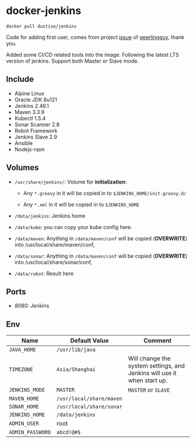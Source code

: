 # docker-jenkins

`docker pull dustise/jenkins`


Code for adding first user, comes from project
[issue](https://github.com/geerlingguy/ansible-role-jenkins/issues/50) of
[geerlingguy](https://github.com/geerlingguy), thank you.


Added some CI/CD related tools into the image.
Following the latest LTS version of jenkins.
Support both Master or Slave mode.

## Include

- Alpine Linux
- Oracle JDK 8u121
- Jenkins 2.46.1
- Maven 3.3.9
- Kubectl 1.5.4
- Sonar Scanner 2.8
- Robot Framework
- Jenkins Slave 2.9
- Ansible
- Nodejs-npm

## Volumes

- `/usr/share/jenkins/`: Volume for **initialization**:

  - Any `*.groovy` in it will be copied in to `$JENKINS_HOME/init.groovy.d/`

  - Any `*.xml` in it will be copied in to `$JENKINS_HOME`

- `/data/jenkins`: Jenkins home

- `/data/kube`: you can copy your kube config here.

- `/data/maven`: Anything in `/data/maven/conf` will be copied (**OVERWRITE**) into /usr/local/share/maven/conf,

- `/data/sonar`: Anything in `/data/maven/conf` will be copied (**OVERWRITE**) into /usr/local/share/sonar/conf,

- `/data/robot`: Result here


## Ports

- 8080: Jenkins

## Env

|Name|Default Value|Comment|
|---|---|---|
|`JAVA_HOME`|`/usr/lib/java`||
|`TIMEZONE`|`Asia/Shanghai`|Will change the system settings, and Jenkins will use it when start up. |
|`JENKINS_MODE`|`MASTER`|`MASTER` or `SLAVE`|
|`MAVEN_HOME`|`/usr/local/share/maven`||
|`SONAR_HOME`|`/usr/local/share/sonar`||
|`JENKINS_HOME`|`/data/jenkins`||
|`ADMIN_USER`|root||
|`ADMIN_PASSWORD`|`abcd!@#$`|
